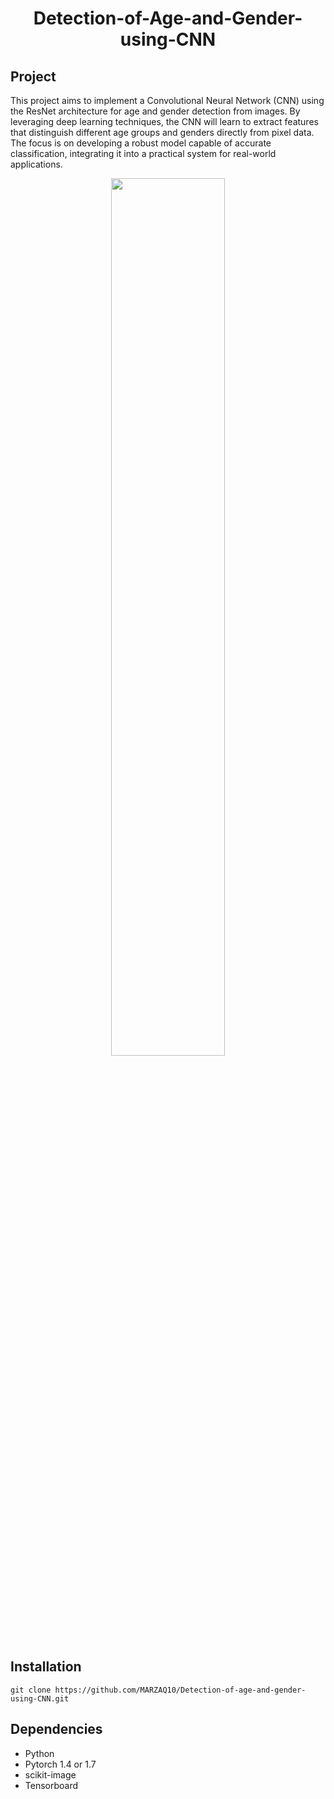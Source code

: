 <div align="center">
<h1>Detection-of-Age-and-Gender-using-CNN</h1>
</div>

<h2>Project</h2>
<p>
This project aims to implement a Convolutional Neural Network (CNN) using the ResNet architecture for age and gender detection from images. By leveraging deep learning techniques, the CNN will learn to extract features that distinguish different age groups and genders directly from pixel data. The focus is on developing a robust model capable of accurate classification, integrating it into a practical system for real-world applications. 
</p>


<div align="center">
  <img src="https://miro.medium.com/v2/resize:fit:1400/format:webp/0*tH9evuOFqk8F41FG.png" width="60%"/> 
</div>


## Installation
```shell
git clone https://github.com/MARZAQ10/Detection-of-age-and-gender-using-CNN.git
```
## Dependencies
- Python
- Pytorch 1.4 or 1.7
- scikit-image
- Tensorboard
  

